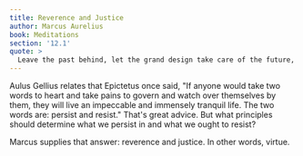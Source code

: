 ```yaml
---
title: Reverence and Justice
author: Marcus Aurelius
book: Meditations
section: '12.1'
quote: >
  Leave the past behind, let the grand design take care of the future, and instead only rightly guide the present to reverence and justice. Reverence so that you'll love what you've been allotted, for nature brought you both to each other. Justice so that you'll speak the truth freely and without evasion, and so that you'll act only as the law and value of things require.
---
```


Aulus Gellius relates that Epictetus once said, "If anyone would take two words to heart and take pains to govern and watch over themselves by them, they will live an impeccable and immensely tranquil life. The two words are: persist and resist." That's great advice. But what principles should determine what we persist in and what we ought to resist?

Marcus supplies that answer: reverence and justice. In other words, virtue.
